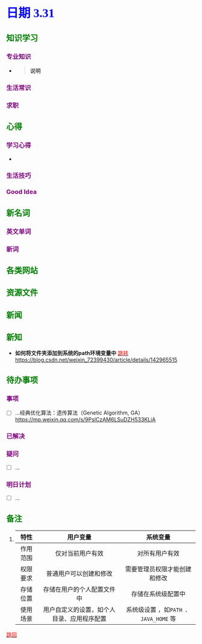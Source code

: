 ## <font color = blue face=楷体 size=6>日期 3.31 </font>

## <font color = green>知识学习 </font>
### <font color = purple>专业知识 </font>
+ 
   > <font color = o> 说明 </font>
### <font color = purple>生活常识 </font>

### <font color = purple>求职 </font>



## <font color = green>心得 </font>
### <font color = purple>学习心得 </font>
+ 
### <font color = purple>生活技巧 </font>

### <font color = purple>Good Idea </font>



## <font color = green>新名词 </font>
### <font color = purple>英文单词 </font>
### <font color = purple>新词 </font>



## <font color = green>各类网站 </font>


## <font color = green>资源文件 </font>


## <font color = green>新闻 </font>


## <font color = green>新知 </font>
+ **如何将文件夹添加到系统的path环境变量中** <a id ="01-1">
  [<font color = red>跳转</font>](#01-2)
	https://blog.csdn.net/weixin_72399430/article/details/142965515
	

## <font color = green>待办事项 </font>
### <font color = purple>事项 </font>
- [ ] ...经典优化算法：遗传算法（Genetic Algorithm, GA）https://mp.weixin.qq.com/s/9PslCzAM6LSuDZH533KLjA
### <font color = purple>已解决 </font>
### <font color = purple>疑问 </font>
- [ ] ...
### <font color = purple>明日计划 </font>
- [ ] ...


## <font color = green>备注 </font>
1. |特性|用户变量|系统变量|
	|:--:|:--:|:--:|	  
	| 作用范围 |  仅对当前用户有效 | 对所有用户有效 |  
	| 权限要求 | 普通用户可以创建和修改 | 需要管理员权限才能创建和修改 |
	| 存储位置 | 存储在用户的个人配置文件中 | 存储在系统级配置中 |
	| 使用场景 | 用户自定义的设置，如个人目录、应用程序配置 | 系统级设置 ，如`PATH 、JAVA_HOME` 等 |	  
 <a id ="01-2">[<font color = red>跳回</font>](#01-1)
 
 
<!--stackedit_data:
eyJoaXN0b3J5IjpbODg3MDM2MTQyLDUxNjkwMjAwNyw1NDc5Mz
Q1MTAsLTEyOTA0MTYwOTQsLTE4NjY2OTE2NDcsODU4NTc2MzMz
LC02NTg2MDQ5MTAsMTgxMjA3NzQ0MiwtMzU4NjA1NTgzLDE3Nj
A0NDI0ODksLTIwNDc0Njg4ODEsLTE1OTY4NDE4NCwyMzY5MTky
MzddfQ==
-->
